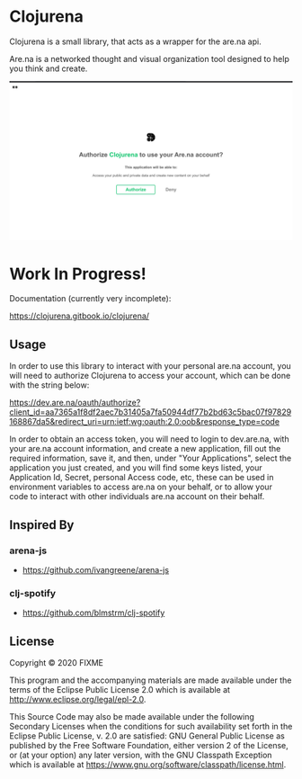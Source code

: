 # Clojurena

Clojurena is a small library, that acts as a wrapper for the are.na api. 

Are.na is a networked thought and visual organization tool designed to help you think and create.

![Clojurena logo](clojurena.jpeg)

# Work In Progress!

Documentation (currently very incomplete):

https://clojurena.gitbook.io/clojurena/

## Usage

In order to use this library to interact with your personal are.na account, you will need to authorize Clojurena to access your account, which can be done with the string below:

https://dev.are.na/oauth/authorize?client_id=aa7365a1f8df2aec7b31405a7fa50944df77b2bd63c5bac07f97829168867da5&redirect_uri=urn:ietf:wg:oauth:2.0:oob&response_type=code

In order to obtain an access token, you will need to login to dev.are.na, with your are.na account information, and create a new application, fill out the required information, save it, and then, under "Your Applications", select the application you just created, and you will find some keys listed, your Application Id, Secret, personal Access code, etc, these can be used in environment variables to access are.na on your behalf, or to allow your code to interact with other individuals are.na account on their behalf.

## Inspired By

### arena-js 
* https://github.com/ivangreene/arena-js
### clj-spotify 
* https://github.com/blmstrm/clj-spotify
## License

Copyright © 2020 FIXME

This program and the accompanying materials are made available under the
terms of the Eclipse Public License 2.0 which is available at
http://www.eclipse.org/legal/epl-2.0.

This Source Code may also be made available under the following Secondary
Licenses when the conditions for such availability set forth in the Eclipse
Public License, v. 2.0 are satisfied: GNU General Public License as published by
the Free Software Foundation, either version 2 of the License, or (at your
option) any later version, with the GNU Classpath Exception which is available
at https://www.gnu.org/software/classpath/license.html.
